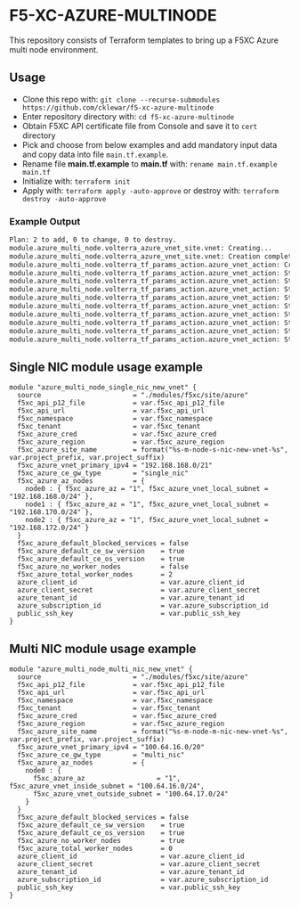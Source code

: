# F5-XC-AZURE-MULTINODE

This repository consists of Terraform templates to bring up a F5XC Azure multi node environment.

## Usage

- Clone this repo with: `git clone --recurse-submodules https://github.com/cklewar/f5-xc-azure-multinode`
- Enter repository directory with: `cd f5-xc-azure-multinode`
- Obtain F5XC API certificate file from Console and save it to `cert` directory
- Pick and choose from below examples and add mandatory input data and copy data into file `main.tf.example`.
- Rename file __main.tf.example__ to __main.tf__ with: `rename main.tf.example main.tf`
- Initialize with: `terraform init`
- Apply with: `terraform apply -auto-approve` or destroy with: `terraform destroy -auto-approve`

### Example Output

```bash
Plan: 2 to add, 0 to change, 0 to destroy.
module.azure_multi_node.volterra_azure_vnet_site.vnet: Creating...
module.azure_multi_node.volterra_azure_vnet_site.vnet: Creation complete after 1s [id=b0573f45-9d5a-483b-a027-ca433977fb38]
module.azure_multi_node.volterra_tf_params_action.azure_vnet_action: Creating...
module.azure_multi_node.volterra_tf_params_action.azure_vnet_action: Still creating... [10s elapsed]
module.azure_multi_node.volterra_tf_params_action.azure_vnet_action: Still creating... [20s elapsed]
module.azure_multi_node.volterra_tf_params_action.azure_vnet_action: Still creating... [30s elapsed]
module.azure_multi_node.volterra_tf_params_action.azure_vnet_action: Still creating... [40s elapsed]
module.azure_multi_node.volterra_tf_params_action.azure_vnet_action: Still creating... [50s elapsed]
module.azure_multi_node.volterra_tf_params_action.azure_vnet_action: Still creating... [1m0s elapsed]
module.azure_multi_node.volterra_tf_params_action.azure_vnet_action: Still creating... [1m10s elapsed]
module.azure_multi_node.volterra_tf_params_action.azure_vnet_action: Still creating... [1m20s elapsed]
module.azure_multi_node.volterra_tf_params_action.azure_vnet_action: Still creating... [1m30s elapsed]
```

## Single NIC module usage example

````hcl
module "azure_multi_node_single_nic_new_vnet" {
  source                       = "./modules/f5xc/site/azure"
  f5xc_api_p12_file            = var.f5xc_api_p12_file
  f5xc_api_url                 = var.f5xc_api_url
  f5xc_namespace               = var.f5xc_namespace
  f5xc_tenant                  = var.f5xc_tenant
  f5xc_azure_cred              = var.f5xc_azure_cred
  f5xc_azure_region            = var.f5xc_azure_region
  f5xc_azure_site_name         = format("%s-m-node-s-nic-new-vnet-%s", var.project_prefix, var.project_suffix)
  f5xc_azure_vnet_primary_ipv4 = "192.168.168.0/21"
  f5xc_azure_ce_gw_type        = "single_nic"
  f5xc_azure_az_nodes          = {
    node0 : { f5xc_azure_az = "1", f5xc_azure_vnet_local_subnet = "192.168.168.0/24" },
    node1 : { f5xc_azure_az = "1", f5xc_azure_vnet_local_subnet = "192.168.170.0/24" },
    node2 : { f5xc_azure_az = "1", f5xc_azure_vnet_local_subnet = "192.168.172.0/24" }
  }
  f5xc_azure_default_blocked_services = false
  f5xc_azure_default_ce_sw_version    = true
  f5xc_azure_default_ce_os_version    = true
  f5xc_azure_no_worker_nodes          = false
  f5xc_azure_total_worker_nodes       = 2
  azure_client_id                     = var.azure_client_id
  azure_client_secret                 = var.azure_client_secret
  azure_tenant_id                     = var.azure_tenant_id
  azure_subscription_id               = var.azure_subscription_id
  public_ssh_key                      = var.public_ssh_key
}
````

## Multi NIC module usage example

````hcl
module "azure_multi_node_multi_nic_new_vnet" {
  source                       = "./modules/f5xc/site/azure"
  f5xc_api_p12_file            = var.f5xc_api_p12_file
  f5xc_api_url                 = var.f5xc_api_url
  f5xc_namespace               = var.f5xc_namespace
  f5xc_tenant                  = var.f5xc_tenant
  f5xc_azure_cred              = var.f5xc_azure_cred
  f5xc_azure_region            = var.f5xc_azure_region
  f5xc_azure_site_name         = format("%s-m-node-m-nic-new-vnet-%s", var.project_prefix, var.project_suffix)
  f5xc_azure_vnet_primary_ipv4 = "100.64.16.0/20"
  f5xc_azure_ce_gw_type        = "multi_nic"
  f5xc_azure_az_nodes          = {
    node0 : {
      f5xc_azure_az                  = "1", f5xc_azure_vnet_inside_subnet = "100.64.16.0/24",
      f5xc_azure_vnet_outside_subnet = "100.64.17.0/24"
    }
  }
  f5xc_azure_default_blocked_services = false
  f5xc_azure_default_ce_sw_version    = true
  f5xc_azure_default_ce_os_version    = true
  f5xc_azure_no_worker_nodes          = true
  f5xc_azure_total_worker_nodes       = 0
  azure_client_id                     = var.azure_client_id
  azure_client_secret                 = var.azure_client_secret
  azure_tenant_id                     = var.azure_tenant_id
  azure_subscription_id               = var.azure_subscription_id
  public_ssh_key                      = var.public_ssh_key
}
````

